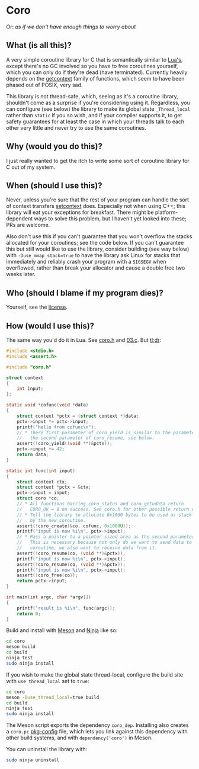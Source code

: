 # Coro

Or: _as if we don't have enough things to worry about_

## What (is all this)?

A very simple coroutine library for C that is semantically similar to
[Lua's](https://www.lua.org/manual/5.1/manual.html#2.11), except there's no
GC involved so you have to free coroutines yourself, which you can only do
if they're dead (have terminated). Currently heavily depends on the
[getcontext](https://linux.die.net/man/3/getcontext) family of
functions, which seem to have been phased out of POSIX, very sad.

This library is not thread-safe, which, seeing as it's a coroutine library,
shouldn't come as a surprise if you're considering using it. Regardless, you can
configure (see below) the library to make its global state `_Thread_local`
rather than `static` if you so wish, and if your compiler supports it, to get
safety guarantees for at least the case in which your threads talk to each other
very little and never try to use the same coroutines.

## Why (would you do this)?

I just really wanted to get the itch to write some sort of coroutine library
for C out of my system.

## When (should I use this)?

Never, unless you're sure that the rest of your program can handle the sort
of context transfers [setcontext](https://linux.die.net/man/3/getcontext) does.
Especially not when using C++; this library will eat your exceptions for
breakfast. There might be platform-dependent ways to solve this problem, but I
haven't yet looked into these; PRs are welcome.

Also don't use this if you can't guarantee that you won't overflow the stacks
allocated for your coroutines; see the code below. If you can't guarantee
this but still would like to use the library, consider building (see way below)
with `-Duse_mmap_stack=true` to have the library ask Linux for stacks that
immediately and reliably crash your program with a `SIGSEGV` when overflowed,
rather than break your allocator and cause a double free two weeks later.

## Who (should I blame if my program dies)?

Yourself, see the [license](LICENSE.md).

## How (would I use this)?

The same way you'd do it in Lua. See [coro.h](include/coro.h) and
[03.c](test/03.c). But [tl;dr](deptest/deptest.c):

```c
#include <stdio.h>
#include <assert.h>

#include "coro.h"

struct context
{
	int input;
};

static void *cofunc(void *data)
{
	struct context *pctx = (struct context *)data;
	pctx->input *= pctx->input;
	printf("hello from cofunc\n");
	// * There first parameter of coro_yield is similar to the parameter to
	//   the second parameter of coro_resume, see below.
	assert(!coro_yield((void **)&pctx));
	pctx->input += 42;
	return data;
}

static int func(int input)
{
	struct context ctx;
	struct context *pctx = &ctx;
	pctx->input = input;
	struct coro *co;
	// * All functions barring coro_status and coro_getudata return
	//   CORO_OK = 0 on success. See coro.h for other possible return values.
	// * Tell the library to allocate 0x1000 bytes to be used as stack
	//   by the new coroutine.
	assert(!coro_create(&co, cofunc, 0x1000U));
	printf("input is now %i\n", pctx->input);
	// * Pass a pointer to a pointer-sized area as the second parameter.
	//   This is necessary because not only do we want to send data to the
	//   coroutine, we also want to receive data from it.
	assert(!coro_resume(co, (void **)&pctx));
	printf("input is now %i\n", pctx->input);
	assert(!coro_resume(co, (void **)&pctx));
	printf("input is now %i\n", pctx->input);
	assert(!coro_free(co));
	return pctx->input;
}

int main(int argc, char *argv[])
{
	printf("result is %i\n", func(argc));
	return 0;
}

```

Build and install with [Meson](https://mesonbuild.com/) and
[Ninja](https://ninja-build.org/) like so:

```sh
cd coro
meson build
cd build
ninja test
sudo ninja install
```

If you wish to make the global state thread-local, configure the build site
with `use_thread_local` set to `true`:

```sh
cd coro
meson -Duse_thread_local=true build
cd build
ninja test
sudo ninja install
```

The Meson script exports the dependency `coro_dep`. Installing also creates a
`coro.pc` [pkg-config](https://linux.die.net/man/1/pkg-config) file, which lets
you link against this dependency with other build systems, and with
`dependency('coro')` in Meson.

You can uninstall the library with:

```sh
sudo ninja uninstall
```

